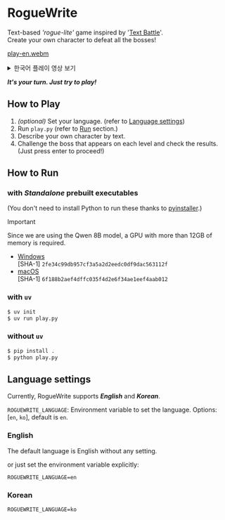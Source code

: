 # RogueWrite

Text-based _'rogue-lite'_ game inspired by '[Text Battle](https://plan9.kr/battle/)'.  
Create your own character to defeat all the bosses!

[play-en.webm](https://github.com/user-attachments/assets/de60ecca-9d95-4242-a797-91aadf24b5e8)

<details>
<summary>한국어 플레이 영상 보기</summary>

[play-ko.webm](https://github.com/user-attachments/assets/234b15bc-fc94-44fe-8876-8b3081bbd0de)

</details>

**_It's your turn. Just try to play!_**

## How to Play

1. _(optional)_ Set your language. (refer to [Language settings](#language-settings))
2. Run `play.py` (refer to [Run](#run) section.)
3. Describe your own character by text.
4. Challenge the boss that appears on each level and check the results. (Just press enter to proceed!)

## How to Run

### with _Standalone_ prebuilt executables

(You don't need to install Python to run these thanks to [pyinstaller](https://github.com/pyinstaller/pyinstaller).)

> [!IMPORTANT]  
> Since we are using the Qwen 8B model, a GPU with more than 12GB of memory is required.

- [Windows](https://download.ailoy.co/RogueWrite-prebuilts/RogueWrite-windows.exe)  
  [SHA-1] `2fe34c99db957cf3a5a2d2eedc0df9dac563112f`
- [macOS](https://download.ailoy.co/RogueWrite-prebuilts/RogueWrite-macos)  
  [SHA-1] `6f188b2aef4dffc035f4d2e6f34ae1eef4aab012`

### with `uv`

```bash
$ uv init
$ uv run play.py
```

### without `uv`

```bash
$ pip install .
$ python play.py
```

## Language settings

Currently, RogueWrite supports **_English_** and **_Korean_**.

`ROGUEWRITE_LANGUAGE`: Environment variable to set the language. Options: [`en`, `ko`], default is `en`.

### English

The default language is English without any setting.

or just set the environment variable explicitly:

```
ROGUEWRITE_LANGUAGE=en
```

### Korean

```
ROGUEWRITE_LANGUAGE=ko
```
